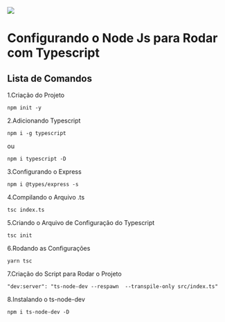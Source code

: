 ![](https://miro.medium.com/max/600/0*4pCcllFiOQ3FLo8h.png)


# Configurando o Node Js para Rodar com Typescript



## Lista de Comandos

1.Criação do Projeto

    npm init -y

2.Adicionando Typescript

    npm i -g typescript

ou

    npm i typescript -D

3.Configurando o Express

    npm i @types/express -s

4.Compilando o Arquivo .ts 

    tsc index.ts 

5.Criando o Arquivo de Configuração do Typescript 

    tsc init 

6.Rodando as Configurações

    yarn tsc

7.Criação do Script para Rodar o Projeto

    "dev:server": "ts-node-dev --respawn  --transpile-only src/index.ts"

8.Instalando o ts-node-dev

    npm i ts-node-dev -D    


